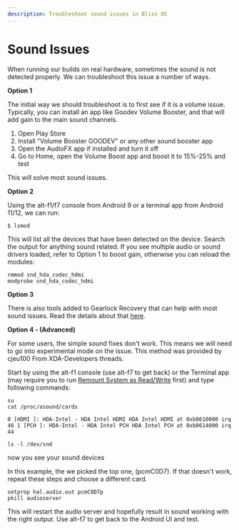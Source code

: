 ```yaml
---
description: Troubleshoot sound issues in Bliss OS
---
```


# Sound Issues

When running our builds on real hardware, sometimes the sound is not detected properly. We can troubleshoot this issue a number of ways. 

**Option 1**

The initial way we should troubleshoot is to first see if it is a volume issue. Typically, you can install an app like Goodev Volume Booster, and that will add gain to the main sound channels. 

1. Open Play Store
2. Install "Volume Booster GOODEV" or any other sound booster app
3. Open the AudioFX app if installed and turn it off
4. Go to Home, open the Volume Boost app and boost it to 15%-25% and test

This will solve most sound issues.

**Option 2**

Using the alt-f1/f7 console from Android 9 or a terminal app from Android 11/12, we can run:

```text
$ lsmod
```

This will list all the devices that have been detected on the device. Search the output for anything sound related. If you see multiple audio or sound drivers loaded, refer to Option 1 to boost gain, otherwise you can reload the modules:

```text
rmmod snd_hda_codec_hdmi
modprobe snd_hda_codec_hdmi
```

**Option 3** 

There is also tools added to Gearlock Recovery that can help with most sound issues. Read the details about that [here](https://supreme-gamers.com/threads/how-to-fix-mic-sound-issues-in-phoenixos-darkmatter.62/page-2).

**Option 4 - \(Advanced\)**

For some users, the simple sound fixes don't work. This means we will need to go into experimental mode on the issue. This method was provided by cjeu100 From XDA-Developers threads.

Start by using the alt-f1 console \(use alt-f7 to get back\) or the Terminal app \(may require you to run [Remount System as Read/Write](https://docs.blissos.org/troubleshooting/remount-system-as-read-write) first\) and type following commands:

```text
su
cat /proc/asound/cards
```

`0 [HDMI ]: HDA-Intel - HDA Intel HDMI HDA Intel HDMI at 0xb0610000 irq 46 1 [PCH ]: HDA-Intel - HDA Intel PCH HDA Intel PCH at 0xb0614000 irq 44`

```text
ls -l /dev/snd
```

now you see your sound devices

In this example, the we picked the top one, \(pcmC0D7\). If that doesn't work, repeat these steps and choose a different card.

```text
setprop hal.audio.out pcmC0D7p
pkill audioserver
```

This will restart the audio server and hopefully result in sound working with the right output. Use alt-f7 to get back to the Android UI and test.

